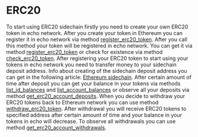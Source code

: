 # ERC20

To start using ERC20 sidechain firstly you need to create your own ERC20 token in echo network. After you create your token in Ethereum you can register it in echo network via method [register_erc20_token](/api-reference/echo-wallet-api/README.md#register_erc20_token-account-eth_addr-name-symbol-decimals-broadcast). After you call this method your token will be registered in echo network. You can get it via method [register_erc20_token](/api-reference/echo-wallet-api/README.md#get_erc20_token-eth_addr_or_id) or check for existence via method [check_erc20_token](/api-reference/echo-wallet-api/README.md#check_erc20_token-id). After registering your ERC20 token to start using your tokens in echo network you need to transfer money to your sidechain deposit address. Info about creating of the sidechain deposit address you can get in the following article: [Ethereum sidechain](eth.md). After certain amount of time after deposit you can get your balance in your tokens via methods [list_id_balances](/api-reference/echo-wallet-api/README.md#list_id_balances-id) and [list_account_balances](/api-reference/echo-wallet-api/README.md#list_account_balances-id) or observe all your deposits via method [get_erc20_account_deposits](/api-reference/echo-wallet-api/README.md#get_erc20_account_deposits-account). When you decide to withdraw your ERC20 tokens back to Ethereum network you can use method [withdraw_erc20_token](/api-reference/echo-wallet-api/README.md#withdraw_erc20_token-account-to-erc20_token-value-broadcast). After withdrawal you will receive ERC20 tokens to specified address after certain amount of time and your balance in your tokens in echo will decrease. To observe all withdrawals you can use method [get_erc20_account_withdrawals](/api-reference/echo-wallet-api/README.md#get_erc20_account_withdrawals-account).